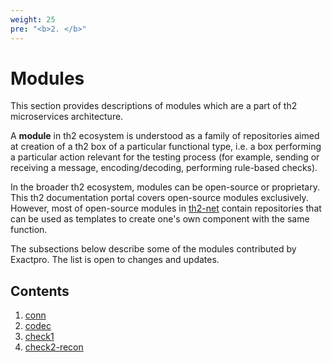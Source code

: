 ```yaml
---
weight: 25
pre: "<b>2. </b>"
---
```


# Modules

This section provides descriptions of modules which are a part of th2 microservices architecture. 

A **module** in th2 ecosystem is understood as a family of repositories aimed at creation of a th2 box of a particular functional type, i.e. a box performing a particular action relevant for the testing process (for example, sending or receiving a message, encoding/decoding, performing rule-based checks). 

In the broader th2 ecosystem, modules can be open-source or proprietary. 
This th2 documentation portal covers open-source modules exclusively. However, most of open-source modules in [th2-net](https://github.com/th2-net/) contain repositories that can be used as templates to create one's own component with the same function.

The subsections below describe some of the modules contributed by Exactpro. 
The list is open to changes and updates.

<!--more-->

## Contents
1. [conn](conn/)
2. [codec](codec/)
3. [check1](check1/)
4. [check2-recon](check2-recon/)
